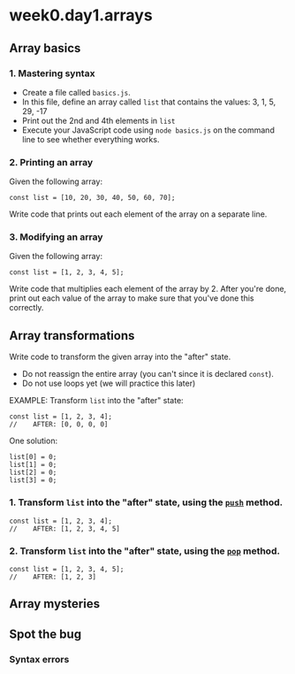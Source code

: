 # week0.day1.arrays

## Array basics

### 1. Mastering syntax
- Create a file called `basics.js`. 
- In this file, define an array called `list` that contains the values: 3, 1, 5, 29, -17
- Print out the 2nd and 4th elements in `list`
- Execute your JavaScript code using `node basics.js` on the command line to see whether everything works.

### 2. Printing an array
Given the following array:

```
const list = [10, 20, 30, 40, 50, 60, 70];
```

Write code that prints out each element of the array on a separate line.

### 3. Modifying an array

Given the following array:

```
const list = [1, 2, 3, 4, 5];
```

Write code that multiplies each element of the array by 2. After you're done, print out each value of the array to make sure that you've done this correctly.

## Array transformations

Write code to transform the given array into the "after" state.
- Do not reassign the entire array (you can't since it is declared `const`).
- Do not use loops yet (we will practice this later)

EXAMPLE: Transform `list` into the "after" state:

```
const list = [1, 2, 3, 4]; 
//    AFTER: [0, 0, 0, 0]
```

One solution:

```
list[0] = 0;
list[1] = 0;
list[2] = 0;
list[3] = 0;
```

### 1. Transform `list` into the "after" state, using the [`push`](https://developer.mozilla.org/en-US/docs/Web/JavaScript/Reference/Global_Objects/Array/push) method.

```
const list = [1, 2, 3, 4]; 
//    AFTER: [1, 2, 3, 4, 5]
```


### 2. Transform `list` into the "after" state, using the [`pop`](https://developer.mozilla.org/en-US/docs/Web/JavaScript/Reference/Global_Objects/Array/pop) method.

```
const list = [1, 2, 3, 4, 5]; 
//    AFTER: [1, 2, 3]
```


## Array mysteries

### 

## Spot the bug

### Syntax errors
